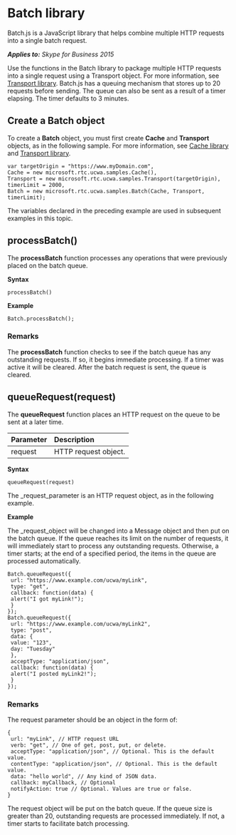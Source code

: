 
# Batch library
Batch.js is a JavaScript library that helps combine multiple HTTP requests into a single batch request.


 _**Applies to:** Skype for Business 2015_

Use the functions in the Batch library to package multiple HTTP requests into a single request using a Transport object. For more information, see [Transport library](TransportLibrary.md). 
Batch.js has a queuing mechanism that stores up to 20 requests before sending. The queue can also be sent as a result of a timer elapsing. The timer defaults to 3 minutes.

## Create a Batch object
<a name="sectionSection0"> </a>


To create a **Batch** object, you must first create **Cache** and **Transport** objects, as in the following sample. For more information, see [Cache library](CacheLibrary.md) and [Transport library](TransportLibrary.md).


```
var targetOrigin = "https://www.myDomain.com",
Cache = new microsoft.rtc.ucwa.samples.Cache(),
Transport = new microsoft.rtc.ucwa.samples.Transport(targetOrigin),
timerLimit = 2000,
Batch = new microsoft.rtc.ucwa.samples.Batch(Cache, Transport, timerLimit);
```

The variables declared in the preceding example are used in subsequent examples in this topic.


## processBatch()
<a name="sectionSection1"> </a>


The **processBatch** function processes any operations that were previously placed on the batch queue.

 **Syntax**




```
processBatch()
```

 **Example**




```
Batch.processBatch();
```


### Remarks

The **processBatch** function checks to see if the batch queue has any outstanding requests. If so, it begins immediate processing. If a timer was active it will be cleared. After the batch request is sent, the queue is cleared.


## queueRequest(request)
<a name="sectionSection2"> </a>


The **queueRequest** function places an HTTP request on the queue to be sent at a later time.



| <strong>Parameter</strong> | <strong>Description</strong> |
|:---------------------------|:-----------------------------|
| request                    | HTTP request object.         |

 **Syntax**




```
queueRequest(request)
```

The _request_parameter is an HTTP request object, as in the following example.

 **Example**

The _request_object will be changed into a Message object and then put on the batch queue. If the queue reaches its limit on the number of requests, it will immediately start to process any outstanding requests. Otherwise, a timer starts; at the end of a specified period, the items in the queue are processed automatically.




```
Batch.queueRequest({
 url: "https://www.example.com/ucwa/myLink",
 type: "get",
 callback: function(data) {
 alert("I got myLink!");
 }
});
Batch.queueRequest({
 url: "https://www.example.com/ucwa/myLink2",
 type: "post",
 data: {
 value: "123",
 day: "Tuesday"
 },
 acceptType: "application/json",
 callback: function(data) {
 alert("I posted myLink2!");
 }
});
```


### Remarks

The request parameter should be an object in the form of:


```
{
 url: "myLink", // HTTP request URL
 verb: "get", // One of get, post, put, or delete.
 acceptType: "application/json", // Optional. This is the default value.
 contentType: "application/json", // Optional. This is the default value.
 data: "hello world", // Any kind of JSON data.
 callback: myCallback, // Optional
 notifyAction: true // Optional. Values are true or false.
}
```

The request object will be put on the batch queue. If the queue size is greater than 20, outstanding requests are processed immediately. If not, a timer starts to facilitate batch processing.

